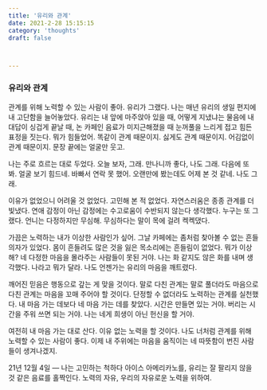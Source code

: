 ```yaml
---
title: '유리와 관계'
date: 2021-2-28 15:15:15
category: 'thoughts'
draft: false



---
```


### 유리와 관계

관계를 위해 노력할 수 있는 사람이 좋아. 유리가 그랬다. 나는 매년 유리의 생일 편지에 내 고단함을 늘어놓았다. 유리는 내 앞에 마주앉아 있을 때, 어떻게 지냈냐는 물음에 내 대답이 싱겁게 끝날 때, 논 카페인 음료가 미지근해졌을 때 눈꺼풀을 느리게 접고 힘든 표정을 짓는다. 뭐가 힘들었어. 똑같이 관계 때문이지. 싫게도 관계 때문이지. 어김없이 관계 때문이지. 문장 끝에는 얼굴만 웃고.

나는 주로 흐르는 대로 두었다. 오늘 보자, 그래. 만나니까 좋다, 나도 그래. 다음에 또 봐. 얼굴 보기 힘드네. 바빠서 연락 못 했어. 오랜만에 봤는데도 어제 본 것 같네. 나도 그래.

이유가 없었으니 어려울 것 없었다. 고민해 본 적 없었다. 자연스러움은 종종 관계를 더 빛냈다. 연애 감정이 아닌 감정에는 수고로움이 수반되지 않는다 생각했다. 누구는 또 그랬다. 언니는 다정하지만 무심해. 무심하다는 말이 목에 걸려 켁켁댔다.

가끔은 노력하는 내가 이상한 사람인가 싶어. 그날 카페에는 좀처럼 찾아볼 수 없는 흔들의자가 있었다. 몸이 흔들려도 많은 것을 잃은 목소리에는 흔들림이 없었다. 뭐가 이상해? 네 다정한 마음을 몰라주는 사람들이 못된 거야. 나는 화 같지도 않은 화를 내며 생각했다. 나라고 뭐가 달라. 나도 언젠가는 유리의 마음을 깨트렸다.

깨어진 믿음은 행동으로 갚는 게 맞을 것이다. 말로 다친 관계는 말로 풀더라도 마음으로 다친 관계는 마음을 꼬매 주어야 할 것이다. 단정할 수 없더라도 노력하는 관계를 실천했다. 내 마음 가는 데보다 네 마음 가는 데를 찾았다. 시간은 만들면 있는 거야. 버리는 시간을 주워 쓰면 되는 거야. 나는 네게 희생이 아닌 헌신을 할 거야.

여전히 내 마음 가는 대로 산다. 이유 없는 노력을 할 것이다. 나도 너처럼 관계를 위해 노력할 수 있는 사람이 좋다. 이제 내 주위에는 마음을 움직이는 네 따뜻함이 번진 사람들이 생겨나겠지.

21년 12월 4일 — 나는 고민하는 척하다 아이스 아메리카노를, 유리는 잘 팔리지 않을 것 같은 음료를 홀짝인다. 노력의 자유, 우리의 자유로운 노력을 위하여.

